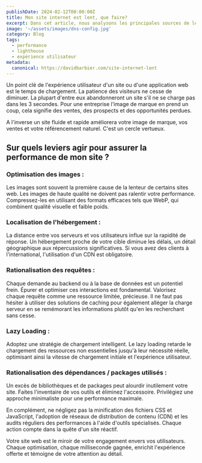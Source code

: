 ```yaml
---
publishDate: 2024-02-12T00:00:00Z
title: Mon site internet est lent, que faire? 
excerpt: Dans cet article, nous analysons les principales sources de lenteur d'un site web et comment faire pour améliorer la performance de son site.
image: '~/assets/images/dns-config.jpg'
category: Blog
tags:
  - performance
  - lighthouse
  - expérience utilisateur
metadata:
  canonical: https://davidbarbier.com/site-internet-lent
---
```


Un point clé de l'expérience utilisateur d'un site ou d'une application web est le temps de chargement. La patience des visiteurs ne cesse de diminuer. La plupart d'entre eux abandonneront un site s'il ne se charge pas dans les 3 secondes. Pour une entreprise l'image de marque en prend un coup, cela signifie des ventes, des prospects et des opportunités perdues. 

A l'inverse un site fluide et rapide améliorera votre image de marque, vos ventes et votre référencement naturel. C'est un cercle vertueux. 

## Sur quels leviers agir pour assurer la performance de mon site ?

### Optimisation des images : 

Les images sont souvent la première cause de la lenteur de certains sites web. 
Les images de haute qualité ne doivent pas ralentir votre performance. Compressez-les en utilisant des formats efficaces tels que WebP, qui combinent qualité visuelle et faible poids.

### Localisation de l'hébergement :

La distance entre vos serveurs et vos utilisateurs influe sur la rapidité de réponse. Un hébergement proche de votre cible diminue les délais, un détail géographique aux répercussions significatives. Si vous avez des clients à l'international, l'utilisation d'un CDN est obligatoire. 

### Rationalisation des requêtes : 

Chaque demande au backend ou à la base de données est un potentiel frein. Épurer et optimiser ces interactions est fondamental. Valorisez chaque requête comme une ressource limitée, précieuse.
Il ne faut pas hésiter à utiliser des solutions de caching pour également alléger la charge serveur en se remémorant les informations plutôt qu'en les recherchant sans cesse.

### Lazy Loading : 

Adoptez une stratégie de chargement intelligent. Le lazy loading retarde le chargement des ressources non essentielles jusqu'à leur nécessité réelle, optimisant ainsi la vitesse de chargement initiale et l'expérience utilisateur.

### Rationalisation des dépendances / packages utilisés :

Un excès de bibliothèques et de packages peut alourdir inutilement votre site. Faites l'inventaire de vos outils et éliminez l'accessoire. Privilégiez une approche minimaliste pour une performance maximale.

En complément, ne négligez pas la minification des fichiers CSS et JavaScript, l'adoption de réseaux de distribution de contenu (CDN) et les audits réguliers des performances à l'aide d'outils spécialisés. Chaque action compte dans la quête d'un site réactif.

Votre site web est le miroir de votre engagement envers vos utilisateurs. Chaque optimisation, chaque milliseconde gagnée, enrichit l'expérience offerte et témoigne de votre attention au détail.
